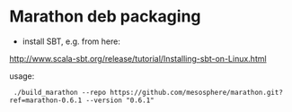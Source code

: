 # Marathon deb packaging

* install SBT, e.g. from here:

http://www.scala-sbt.org/release/tutorial/Installing-sbt-on-Linux.html

usage:
```
 ./build_marathon --repo https://github.com/mesosphere/marathon.git?ref=marathon-0.6.1 --version "0.6.1"
```
